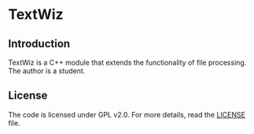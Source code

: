 # TextWiz

## Introduction
TextWiz is a C++ module that extends the functionality of file processing. The author is a student.

## License

The code is licensed under GPL v2.0. For more details, read the [LICENSE](./LICENSE) file.

